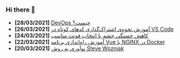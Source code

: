 ### Hi there 👋

<!-- posts -->
* **[28/03/2021]** [DevOps چیست؟](https://liara.ir/blog/devops-%da%86%db%8c%d8%b3%d8%aa%d8%9f/ "DevOps چیست؟")
* **[26/03/2021]** [آموزش نحوه‌ی اشتراک‌گذاری کدهای کوتاه در VS Code](https://liara.ir/blog/%d8%a2%d9%85%d9%88%d8%b2%d8%b4-%d9%86%d8%ad%d9%88%d9%87%e2%80%8c%db%8c-%d8%a7%d8%b4%d8%aa%d8%b1%d8%a7%da%a9%e2%80%8c%da%af%d8%b0%d8%a7%d8%b1%db%8c-%da%a9%d8%af%d9%87%d8%a7%db%8c-%da%a9%d9%88%d8%aa/ "آموزش نحوه‌ی اشتراک‌گذاری کدهای کوتاه در VS Code")
* **[24/03/2021]** [کاهش خستگی چشم با انتخاب فونت مناسب](https://liara.ir/blog/%da%a9%d8%a7%d9%87%d8%b4-%d8%ae%d8%b3%d8%aa%da%af%db%8c-%da%86%d8%b4%d9%85-%d8%a8%d8%a7-%d8%a7%d9%86%d8%aa%d8%ae%d8%a7%d8%a8-%d9%81%d9%88%d9%86%d8%aa-%d9%85%d9%86%d8%a7%d8%b3%d8%a8/ "کاهش خستگی چشم با انتخاب فونت مناسب")
* **[22/03/2021]** [آموزش راه‌اندازی برنامه Vue با NGINX در Docker](https://liara.ir/blog/%d8%a2%d9%85%d9%88%d8%b2%d8%b4-%d8%b1%d8%a7%d9%87%e2%80%8c%d8%a7%d9%86%d8%af%d8%a7%d8%b2%db%8c-%d8%a8%d8%b1%d9%86%d8%a7%d9%85%d9%87-vue-%d8%a8%d8%a7-nginx-%d8%af%d8%b1-docker/ "آموزش راه‌اندازی برنامه Vue با NGINX در Docker")
* **[20/03/2021]** [نوآوری به روش Steve Wozniak](https://liara.ir/blog/%d9%86%d9%88%d8%a2%d9%88%d8%b1%db%8c-%d8%a8%d9%87-%d8%b1%d9%88%d8%b4-steve-wozniak/ "نوآوری به روش Steve Wozniak")<!-- /posts -->

